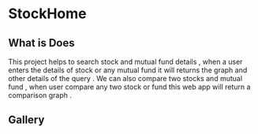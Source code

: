 <h1>StockHome</h1>
<h2>What is Does </h2>
<p>This project helps to search stock and mutual fund details , when a user enters the details of stock or any mutual fund it will returns the graph and other details of the query . We can also compare two stocks and mutual fund , when user compare any two stock or fund this web app will return a comparison graph .</p>
<h2>Gallery</h2>
